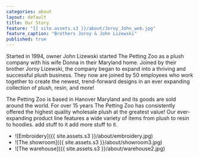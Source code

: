 ```yaml
---
categories: about
layout: default
title: Our Story
feature: "{{ site.assets.s3 }}/about/Joroy_John_web.jpg"
feature_caption: "Brothers Joroy & John Lizewski"
published: true
---
```


Started in 1994, owner John Lizewski started The Petting Zoo as a plush company with his wife Donna in their Maryland home. Joined by their brother Joroy Lizewski, the company began to expand into a thriving and successful plush business. They now are joined by 50 employees who work together to create the newest, trend-forward designs in an ever expanding collection of plush, resin, and more!

The Petting Zoo is based in Hanover Maryland and its goods are sold around the world. For over 15 years The Petting Zoo has consistently offered the highest quality wholesale plush at the greatest value! Our ever-expanding product line features a wide variety of items from plush to resin to hoodies. add stuff to it add more stuff to it.

- ![Embroidery]({{ site.assets.s3 }}/about/embroidery.jpg)
- ![The showroom]({{ site.assets.s3 }}/about/showroom3.jpg)
- ![The warehouse]({{ site.assets.s3 }}/about/warehouse2.jpg)